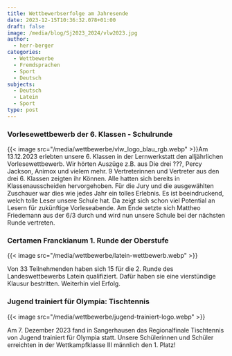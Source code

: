 ```yaml
---
title: Wettbewerbserfolge am Jahresende
date: 2023-12-15T10:36:32.078+01:00
draft: false
image: /media/blog/Sj2023_2024/vlw2023.jpg
author:
  - herr-berger
categories:
  - Wettbewerbe
  - Fremdsprachen
  - Sport
  - Deutsch
subjects:
  - Deutsch
  - Latein
  - Sport
type: post
---
```

### Vorlesewettbewerb der 6. Klassen - Schulrunde

{{< image src="/media/wettbewerbe/vlw_logo_blau_rgb.webp" >}}Am 13.12.2023 erlebten unsere 6. Klassen in der Lernwerkstatt den alljährlichen Vorlesewettbewerb. Wir hörten Auszüge z.B. aus Die drei ???, Percy Jackson, Animox und vielem mehr. 9 Vertreterinnen und Vertreter aus den drei 6. Klassen zeigten ihr Können. Alle hatten sich bereits in Klassenausscheiden hervorgehoben. Für die Jury und die ausgewählten Zuschauer war dies wie jedes Jahr ein tolles Erlebnis. Es ist beeindruckend, welch tolle Leser unsere Schule hat. Da zeigt sich schon viel Potential an Lesern für zukünftige Vorleseabende. Am Ende setzte sich Mattheo Friedemann aus der 6/3 durch und wird nun unsere Schule bei der nächsten Runde vertreten.

### Certamen Franckianum 1. Runde der Oberstufe

{{< image src="/media/wettbewerbe/latein-wettbewerb.webp" >}}

Von 33 Teilnehmenden haben sich 15 für die 2. Runde des Landeswettbewerbs Latein qualifiziert. Dafür haben sie eine vierstündige Klausur bestritten. Weiterhin viel Erfolg.

### Jugend trainiert für Olympia: Tischtennis

{{< image src="/media/wettbewerbe/jugend-trainiert-logo.webp" >}}

Am 7. Dezember 2023 fand in Sangerhausen das Regionalfinale Tischtennis von Jugend trainiert für Olympia statt. Unsere Schülerinnen und Schüler erreichten in der Wettkampfklasse III männlich den 1. Platz!
